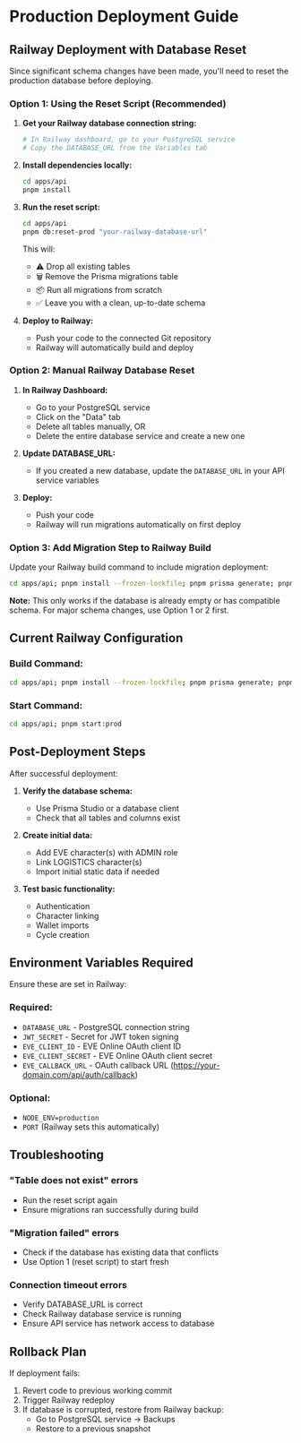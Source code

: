 # Production Deployment Guide

## Railway Deployment with Database Reset

Since significant schema changes have been made, you'll need to reset the production database before deploying.

### Option 1: Using the Reset Script (Recommended)

1. **Get your Railway database connection string:**

   ```bash
   # In Railway dashboard, go to your PostgreSQL service
   # Copy the DATABASE_URL from the Variables tab
   ```

2. **Install dependencies locally:**

   ```bash
   cd apps/api
   pnpm install
   ```

3. **Run the reset script:**

   ```bash
   cd apps/api
   pnpm db:reset-prod "your-railway-database-url"
   ```

   This will:
   - ⚠️ Drop all existing tables
   - 🗑️ Remove the Prisma migrations table
   - 📦 Run all migrations from scratch
   - ✅ Leave you with a clean, up-to-date schema

4. **Deploy to Railway:**
   - Push your code to the connected Git repository
   - Railway will automatically build and deploy

### Option 2: Manual Railway Database Reset

1. **In Railway Dashboard:**
   - Go to your PostgreSQL service
   - Click on the "Data" tab
   - Delete all tables manually, OR
   - Delete the entire database service and create a new one

2. **Update DATABASE_URL:**
   - If you created a new database, update the `DATABASE_URL` in your API service variables

3. **Deploy:**
   - Push your code
   - Railway will run migrations automatically on first deploy

### Option 3: Add Migration Step to Railway Build

Update your Railway build command to include migration deployment:

```bash
cd apps/api; pnpm install --frozen-lockfile; pnpm prisma generate; pnpm prisma migrate deploy; pnpm build
```

**Note:** This only works if the database is already empty or has compatible schema. For major schema changes, use Option 1 or 2 first.

## Current Railway Configuration

### Build Command:

```bash
cd apps/api; pnpm install --frozen-lockfile; pnpm prisma generate; pnpm build
```

### Start Command:

```bash
cd apps/api; pnpm start:prod
```

## Post-Deployment Steps

After successful deployment:

1. **Verify the database schema:**
   - Use Prisma Studio or a database client
   - Check that all tables and columns exist

2. **Create initial data:**
   - Add EVE character(s) with ADMIN role
   - Link LOGISTICS character(s)
   - Import initial static data if needed

3. **Test basic functionality:**
   - Authentication
   - Character linking
   - Wallet imports
   - Cycle creation

## Environment Variables Required

Ensure these are set in Railway:

### Required:

- `DATABASE_URL` - PostgreSQL connection string
- `JWT_SECRET` - Secret for JWT token signing
- `EVE_CLIENT_ID` - EVE Online OAuth client ID
- `EVE_CLIENT_SECRET` - EVE Online OAuth client secret
- `EVE_CALLBACK_URL` - OAuth callback URL (https://your-domain.com/api/auth/callback)

### Optional:

- `NODE_ENV=production`
- `PORT` (Railway sets this automatically)

## Troubleshooting

### "Table does not exist" errors

- Run the reset script again
- Ensure migrations ran successfully during build

### "Migration failed" errors

- Check if the database has existing data that conflicts
- Use Option 1 (reset script) to start fresh

### Connection timeout errors

- Verify DATABASE_URL is correct
- Check Railway database service is running
- Ensure API service has network access to database

## Rollback Plan

If deployment fails:

1. Revert code to previous working commit
2. Trigger Railway redeploy
3. If database is corrupted, restore from Railway backup:
   - Go to PostgreSQL service → Backups
   - Restore to a previous snapshot
